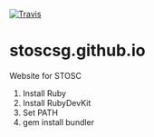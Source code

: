 [![Travis](https://img.shields.io/travis/rust-lang/rust.svg)]()

# stoscsg.github.io
Website for STOSC

1. Install Ruby
2. Install RubyDevKit
3. Set PATH
4. gem install bundler
